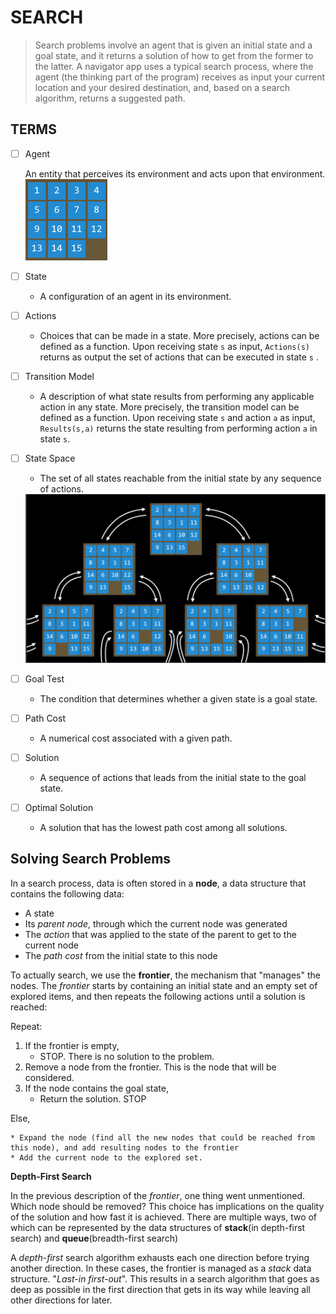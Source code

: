 # SEARCH

> Search problems involve an agent that is given an initial state and a goal state, and it returns a solution of how to get from the former to the latter. A navigator app uses a typical search process, where the agent (the thinking part of the program) receives as input your current location and your desired destination, and, based on a search algorithm, returns a suggested path.

## TERMS

- [ ] Agent
  
  An entity that perceives its environment and acts upon that environment.					<img src="CS50_SEARCH.assets/15puzzle.png" alt="15 puzzle" style="zoom:25%;" />
  
- [ ] State
  - A configuration of an agent in its environment.
- [ ] Actions
  - Choices that can be made in a state. More precisely, actions can be defined as a function. Upon receiving state `s` as input, `Actions(s)` returns as output the set of actions that can be executed in state `s` .
- [ ] Transition Model
  - A description of what state results from performing any applicable action in any state. More precisely, the transition model can be defined as a function. Upon receiving state `s` and action `a` as input, `Results(s,a)` returns the state resulting from performing action `a` in state `s`.
- [ ] State Space
  - The set of all states reachable from the initial state by any sequence of actions.
  
  <img src="CS50_SEARCH.assets/statespace.png" alt="State Space" style="zoom:67%;" />
- [ ] Goal Test
  - The condition that determines whether a given state is a goal state.
- [ ] Path Cost
  - A numerical cost associated with a given path.

- [ ] Solution
  - A sequence of actions that leads from the initial state to the goal state.
- [ ] Optimal Solution
  - A solution that has the lowest path cost among all solutions.

## Solving Search Problems

In a search process, data is often stored in a **node**, a data structure that contains the following data:

- A state
- Its *parent node*, through which the current node was generated
- The *action* that was applied to the state of the parent to get to the current node
- The *path cost* from the initial state to this node

To actually search, we use the **frontier**, the mechanism that "manages" the nodes. The *frontier* starts by containing an initial state and an empty set of explored items, and then repeats the following actions until a solution is reached:

Repeat:

1. If the frontier is empty,
   - STOP. There is no solution to the problem.
2. Remove a node from the frontier. This is the node that will be considered.
3. If the node contains the goal state,
   - Return the solution. STOP

Else,

```
* Expand the node (find all the new nodes that could be reached from this node), and add resulting nodes to the frontier
* Add the current node to the explored set.
```

**Depth-First Search**

In the previous description of the *frontier*, one thing went unmentioned. Which node should be removed? This choice has implications on the quality of the solution and how fast it is achieved. There are multiple ways, two of which can be represented by the data structures of **stack**(in depth-first search) and **queue**(breadth-first search)

A *depth-first* search algorithm exhausts each one direction before trying another direction. In these cases, the frontier is managed as a *stack* data structure. "*Last-in first-out*". This results in a search algorithm that goes as deep as possible in the first direction that gets in its way while leaving all other directions for later.